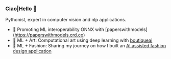 ### Ciao|Hello 👋


Pythonist, expert in computer vision and nlp applications. 
- 🔵 Promoting ML interoperability ONNX with [paperswithmodels] (https://paperswithmodels.crd.co)
- 🎨 ML + Art: Computational art using deep learning with [boutiqueai](https://boutiqueai.medium.com/uncovering-da-vincis-secrets-with-deep-learning-28ad141c2b1d)
- 👗 ML + Fashion: Sharing my journey on how I built an [AI assisted fashion design application](https://boutiqueai.medium.com/artificial-intelligence-system-for-fashion-design-image-generation-d9eca8f54c76)  




